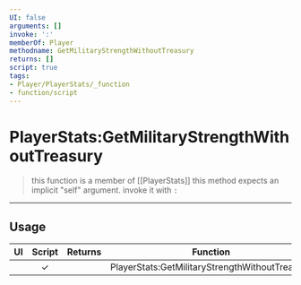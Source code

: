 ```yaml
---
UI: false
arguments: []
invoke: ':'
memberOf: Player
methodname: GetMilitaryStrengthWithoutTreasury
returns: []
script: true
tags:
- Player/PlayerStats/_function
- function/script
---
```

# PlayerStats:GetMilitaryStrengthWithoutTreasury
> this function is a member of [[PlayerStats]]
> this method expects an implicit "self" argument. invoke it with `:`
-----
## Usage
|  UI | Script | Returns | Function | Arguments |
|:---:|:------:|-------:|:--------:|:---------|
| |✓||PlayerStats:GetMilitaryStrengthWithoutTreasury||
